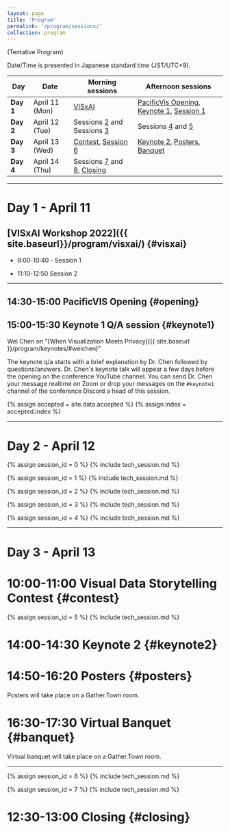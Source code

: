 ```yaml
---
layout: page
title: 'Program'
permalink: '/program/sessions/'
collection: program
---
```


(Tentative Program)

<span class="notice">Date/Time is presented in Japanese standard time (JST/UTC+9).</span>

| Day | Date | Morning sessions | Afternoon sessions |
----- | -------------- | -------------------- | -------------------- |
| **Day 1** | April 11 (Mon) | [VISxAI](#visxai) | [PacificVis Opening](#opening), [Keynote 1](#keynote1), [Session 1](#session1)
| **Day 2** | April 12 (Tue) | Sessions [2](#session2) and Sessions [3](#session3) | Sessions [4](#session4) and [5](#session5)
| **Day 3** | April 13 (Wed) | [Contest](#contest), [Session 6](#session6) | [Keynote 2](#keynote2), [Posters](#posters), [Banquet](#banquet)
| **Day 4** | April 14 (Thu) | Sessions [7](#session7) and [8](#session8), [Closing](#closing)

---

# Day 1 - April 11

## [VISxAI Workshop 2022]({{ site.baseurl}}/program/visxai/) {#visxai}

- 9:00-10:40 - Session 1

- 11:10-12:50 Session 2

---
## 14:30-15:00 PacificVIS Opening {#opening}

## 15:00-15:30 Keynote 1 Q/A session {#keynote1}

Wei Chen on "[When Visualization Meets Privacy]({{ site.baseurl }}/program/keynotes/#weichen)"

<span class="notice">The keynote q/a starts with a brief explanation by Dr. Chen followed by questions/answers.  Dr. Chen's keynote talk will appear a few days before the opening on the conference YouTube channel.  You can send Dr. Chen your message realtime on Zoom or drop your messages on the `#keynote1` channel of the conference Discord a head of this session.


{% assign accepted = site.data.accepted %}
{% assign index = accepted.index %}

---
# Day 2 - April 12

{% assign session_id = 0 %}
{% include tech_session.md %}

{% assign session_id = 1 %}
{% include tech_session.md %}

{% assign session_id = 2 %}
{% include tech_session.md %}

{% assign session_id = 3 %}
{% include tech_session.md %}

{% assign session_id = 4 %}
{% include tech_session.md %}

---
# Day 3 - April 13

# 10:00-11:00 Visual Data Storytelling Contest {#contest}

{% assign session_id = 5 %}
{% include tech_session.md %}

# 14:00-14:30 Keynote 2 {#keynote2}

# 14:50-16:20 Posters {#posters}

Posters will take place on a Gather.Town room.

# 16:30-17:30 Virtual Banquet {#banquet}

Virtual banquet will take place on a Gather.Town room.

---
{% assign session_id = 6 %}
{% include tech_session.md %}

{% assign session_id = 7 %}
{% include tech_session.md %}

# 12:30-13:00 Closing {#closing}
